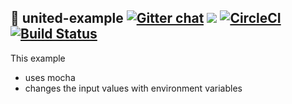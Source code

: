 ## 🐺 united-example [![Gitter chat](https://badges.gitter.im/qawolf/gitter.png)](https://gitter.im/qawolf/community) [![](https://github.com/qawolf/united-example/workflows/qawolf/badge.svg)](https://github.com/qawolf/united-example/actions) [![CircleCI](https://circleci.com/gh/qawolf/united-example.svg?style=svg)](https://circleci.com/gh/qawolf/united-example) [![Build Status](https://dev.azure.com/perljonathan/united-example/_apis/build/status/qawolf.united-example?branchName=master)](https://dev.azure.com/perljonathan/united-example/_build/latest?definitionId=4&branchName=master)

This example

- uses mocha
- changes the input values with environment variables
